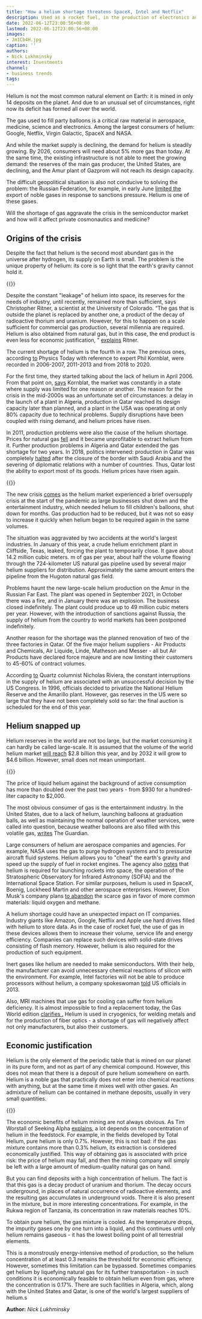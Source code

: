 ```yaml
---
title: "How a helium shortage threatens SpaceX, Intel and Netflix"
description: Used as a rocket fuel, in the production of electronics and in medicine, helium has been in short supply since 2018. Companies cannot yet increase production volumes, and experts predict that the gas shortage will last another 5-10 years
date: 2022-06-12T23:00:56+08:00
lastmod: 2022-06-12T23:00:56+08:00
images:
- Jm1Cb4H.jpg
caption: ''
authors:
- Nick Lukhminsky
interest: Investments
channel:
- business trends
tags: 
---
```


Helium is not the most common natural element on Earth: it is mined in only 14 deposits on the planet. And due to an unusual set of circumstances, right now its deficit has formed all over the world.

The gas used to fill party balloons is a critical raw material in aerospace, medicine, science and electronics. Among the largest consumers of helium: Google, Netflix, Virgin Galactic, SpaceX and NASA.

And while the market supply is declining, the demand for helium is steadily growing. By 2026, consumers will need about 5% more gas than today. At the same time, the existing infrastructure is not able to meet the growing demand: the reserves of the main gas producer, the United States, are declining, and the Amur plant of Gazprom will not reach its design capacity.

The difficult geopolitical situation is also not conducive to solving the problem: the Russian Federation, for example, in early June [limited the](https://www.forbes.ru/tekhnologii/467657-rossia-ogranicila-eksport-klucevogo-ingredienta-dla-proizvodstva-cipov) export of noble gases in response to sanctions pressure. Helium is one of these gases.

Will the shortage of gas aggravate the crisis in the semiconductor market and how will it affect private cosmonautics and medicine?

Origins of the crisis
---------------------

Despite the fact that helium is the second most abundant gas in the universe after hydrogen, its supply on Earth is small. The problem is the unique property of helium: its core is so light that the earth's gravity cannot hold it.

{{<ads>}}

Despite the constant "leakage" of helium into space, its reserves for the needs of industry, until recently, remained more than sufficient, says Christopher Ritner, a scientist at the University of Colorado. “The gas that is outside the planet is replaced by another one, a product of the decay of radioactive thorium and uranium. However, for this to happen on a scale sufficient for commercial gas production, several millennia are required. Helium is also obtained from natural gas, but in this case, the end product is even less for economic justification, ” [explains](https://news.yahoo.com/helium-gas-running-bad-news-150200232.html) Ritner.

The current shortage of helium is the fourth in a row. The previous ones, according [to](https://physicstoday.scitation.org/do/10.1063/PT.6.2.20220404a/full/) Physics Today with reference to expert Phil Kornblat, were recorded in 2006-2007, 2011-2013 and from 2018 to 2020.

For the first time, they started talking about the lack of helium in April 2006. From that point on, [says](https://www.npr.org/transcripts/15231209#:~:text=Global%20Helium%20Shortage%20Causes%20Prices%20to%20Rise%20Though%20it's%20the,to%20be%20sold%20by%202015.) Kornblat, the market was constantly in a state where supply was limited for one reason or another. The reason for the crisis in the mid-2000s was an unfortunate set of circumstances: a delay in the launch of a plant in Algeria, production in Qatar reached its design capacity later than planned, and a plant in the USA was operating at only 80% capacity due to technical problems. Supply disruptions have been coupled with rising demand, and helium prices have risen.

In 2011, production problems were also the cause of the helium shortage. Prices for natural gas [fell](https://www.nytimes.com/2012/12/20/us/a-helium-shortage-leads-to-fewer-balloons-in-the-sky.html#:~:text=%E2%80%9CThe%20shortage%20is%20due%20to,operates%20the%20reserve%20in%20Amarillo.) and it became unprofitable to extract helium from it. Further production problems in Algeria and Qatar extended the gas shortage for two years. In 2018, politics intervened: production in Qatar was completely [halted](https://www.peakscientific.com/discover/news/qatar-has-ceased-helium-production/) after the closure of the border with Saudi Arabia and the severing of diplomatic relations with a number of countries. Thus, Qatar lost the ability to export most of its goods. Helium prices have risen again.

{{<ads>}}

The new crisis [comes](https://qz.com/2171115/the-world-is-facing-helium-shortage-4-0/) as the helium market experienced a brief oversupply crisis at the start of the pandemic as large businesses shut down and the entertainment industry, which needed helium to fill children's balloons, shut down for months. Gas production had to be reduced, but it was not so easy to increase it quickly when helium began to be required again in the same volumes.

The situation was aggravated by two accidents at the world's largest industries. In January of this year, a crude helium enrichment plant in Cliffside, Texas, leaked, forcing the plant to temporarily close. It gave about 14.2 million cubic meters. m of gas per year, about half the volume flowing through the 724-kilometer US natural gas pipeline used by several major helium suppliers for distribution. Approximately the same amount enters the pipeline from the Hugoton natural gas field.

Problems haunt the new large-scale helium production on the Amur in the Russian Far East. The plant was opened in September 2021, in October there was a fire, and in January there was an explosion. The business closed indefinitely. The plant could produce up to 49 million cubic meters per year. However, with the introduction of sanctions against Russia, the supply of helium from the country to world markets has been postponed indefinitely.

Another reason for the shortage was the planned renovation of two of the three factories in Qatar. Of the five major helium suppliers - Air Products and Chemicals, Air Liquide, Linde, Matheson and Messer - all but Air Products have declared force majeure and are now limiting their customers to 45-60% of contract volumes.

According [to](https://qz.com/2171115/the-world-is-facing-helium-shortage-4-0/) Quartz columnist Nicholas Riviera, the constant interruptions in the supply of helium are associated with an unsuccessful decision by the US Congress. In 1996, officials decided to privatize the National Helium Reserve and the Amarillo plant. However, gas reserves in the US were so large that they have not been completely sold so far: the final auction is scheduled for the end of this year.

Helium snapped up
-----------------

Helium reserves in the world are not too large, but the market consuming it can hardly be called large-scale. It is assumed that the volume of the world helium market [will reach](https://www.globenewswire.com/news-release/2022/05/09/2438631/0/en/Helium-Gas-Market-will-Register-an-Exponential-5-1-CAGR-through-2022-2032-Future-Market-Insights.html) $2.8 billion this year, and by 2032 it will grow to $4.6 billion. However, small does not mean unimportant.

{{<ads>}}

The price of liquid helium against the background of active consumption has more than doubled over the past two years - from $930 for a hundred-liter capacity to $2,000.

The most obvious consumer of gas is the entertainment industry. In the United States, due to a lack of helium, launching balloons at graduation balls, as well as maintaining the normal operation of weather services, were called into question, because weather balloons are also filled with this volatile gas, [writes](https://www.theguardian.com/us-news/2022/may/27/global-helium-shortage) The Guardian.

Large consumers of helium are aerospace companies and agencies. For example, NASA uses the gas to purge hydrogen systems and to pressurize aircraft fluid systems. Helium allows you to "cheat" the earth's gravity and speed up the supply of fuel in rocket engines. The agency also [notes](https://www.nasa.gov/press-release/nasa-awards-two-contracts-for-supply-of-gaseous-liquid-helium) that helium is required for launching rockets into space, the operation of the Stratospheric Observatory for Infrared Astronomy (SOFIA) and the International Space Station. For similar purposes, helium is used in SpaceX, Boenig, Lockheed Martin and other aerospace enterprises. However, Elon Musk's company plans [to abandon](https://thehill.com/changing-america/resilience/smart-cities/542624-elon-musk-explains-why-starship-sn10-exploded-as/) the scarce gas in favor of more common materials: liquid oxygen and methane.

A helium shortage could have an unexpected impact on IT companies. Industry giants like Amazon, Google, Netflix and Apple use hard drives filled with helium to store data. As in the case of rocket fuel, the use of gas in these devices allows them to increase their volume, service life and energy efficiency. Companies can replace such devices with solid-state drives consisting of flash memory. However, helium is also required for the production of such equipment.

Inert gases like helium are needed to make semiconductors. With their help, the manufacturer can avoid unnecessary chemical reactions of silicon with the environment. For example, Intel factories will not be able to produce processors without helium, a company spokeswoman [told](https://www.energy.senate.gov/services/files/BE7C9D0C-2043-4BBD-8313-C49CB6356C0E) US officials in 2013.

Also, MRI machines that use gas for cooling can suffer from helium deficiency. It is almost impossible to find a replacement today, the Gas World edition [clarifies .](https://www.gasworld.com/helium-and-rare-gas-concerns-are-real-2022-cmc-conference-recap/2023235.article) Helium is used in cryogenics, for welding metals and for the production of fiber optics - a shortage of gas will negatively affect not only manufacturers, but also their customers.

Economic justification
----------------------

Helium is the only element of the periodic table that is mined on our planet in its pure form, and not as part of any chemical compound. However, this does not mean that there is a deposit of pure helium somewhere on earth. Helium is a noble gas that practically does not enter into chemical reactions with anything, but at the same time it mixes well with other gases. An admixture of helium can be contained in methane deposits, usually in very small quantities.

{{<ads>}}

The economic benefits of helium mining are not always obvious. As Tim Worstall of Seeking Alpha [explains](https://seekingalpha.com/article/4516637-total-helium-nice-but-helium-market), a lot depends on the concentration of helium in the feedstock. For example, in the fields developed by Total Helium, pure helium is only 0.7%. However, this is not bad: if the gas mixture contains more than 0.3% helium, its extraction is considered economically justified. This way of obtaining gas is associated with price risk: the price of helium may fall, and then the mining company will simply be left with a large amount of medium-quality natural gas on hand.

But you can find deposits with a high concentration of helium. The fact is that this gas is a decay product of uranium and thorium. The decay occurs underground, in places of natural occurrence of radioactive elements, and the resulting gas accumulates in underground voids. There it is also present in the mixture, but in more interesting concentrations. For example, in the Rukwa region of Tanzania, its concentration in raw materials reaches 10%.

To obtain pure helium, the gas mixture is cooled. As the temperature drops, the impurity gases one by one turn into a liquid, and this continues until only helium remains gaseous - it has the lowest boiling point of all terrestrial elements.

This is a monstrously energy-intensive method of production, so the helium concentration of at least 0.3 remains the threshold for economic efficiency. However, sometimes this limitation can be bypassed. Sometimes companies get helium by liquefying natural gas for its further transportation - in such conditions it is economically feasible to obtain helium even from gas, where the concentration is 0.17%. There are such facilities in Algeria, which, along with the United States and Qatar, is one of the world's largest suppliers of helium.s

**Author:** *Nick Lukhminsky*